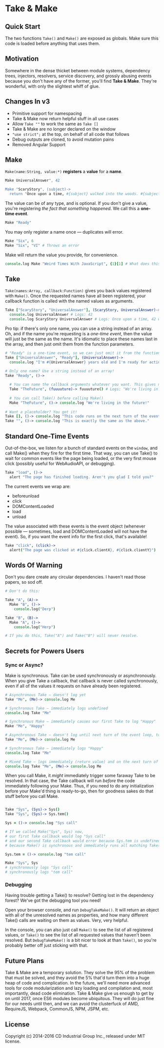 # Take & Make


## Quick Start
The two functions `Take()` and `Make()` are exposed as globals. Make sure this code is loaded before anything that uses them.


## Motivation
Somewhere in the dense thicket between module systems, dependency trees, injectors, resolvers, service discovery, and grossly abusing events because you don't have any of the former, you'll find **Take & Make**. They're wonderful, with only the slightest whiff of glue.


## Changes In v3
* Primitive support for namespacing
* Take & Make now return helpful stuff in all use cases
* Allow `Take ""` to work the same as `Take []`
* Take & Make are no longer declared on the window
* `"use strict";` at the top, on behalf of all code that follows
* Debug outputs are cloned, to avoid mutation pains
* Removed Angular Support


## Make
`Make(name:String, value:*)` **registers** a **value** for a **name**.
 
```coffee
Make UniversalAnswer", 42

Make "ScaryStory", (subject)->
  return "Once upon a time, #{subject} walked into the woods. #{subject} was eaten by a giant spider. The end. (OR IS IT?)"
```

The value can be of any type, and is optional. If you don't give a value, you're registering *the fact that something happened*. We call this a **one-time event**.

```coffee
Make "Ready"
```

You may only register a name once — duplicates will error.

```coffee
Make "Six", 6
Make "Six", "VI" # Throws an error
```

Make will return the value you provide, for convenience.

```coffee
console.log Make "Weird Times With JavaScript", {1}[1] # What does this even....?
```


## Take
`Take(names:Array, callback:Function)` gives you back values registered with `Make()`.
Once the requested names have all been registered, your callback function is called with the named values as arguments.

```coffee
Take ["ScaryStory", "UniversalAnswer"], (ScaryStory, UniversalAnswer)->
  console.log UniversalAnswer # Logs: 42
  console.log ScaryStory UniversalAnswer # Logs: Once upon a time, 42 walked into the woods. 42 was eaten by a giant spider. The end. (OR IS IT?)
```

Pro tip: if there's only one name, you can use a string instead of an array.
Oh, and if the name you're requesting is a *one-time event*,
then the value will just be the same as the name. It's idiomatic to place these names last in the array, and then just omit them from the function parameters.

```coffee
# "Ready" is a one-time event, so we can just omit it from the function arguments.
Take ["UniversalAnswer", "Ready"], (UniversalAnswer)->
  console.log "I'm #{UniversalAnswer} years old and I'm ready for action!" # Logs: "I'm 42 years old and I'm ready for action!"

# Only one name? Use a string instead of an array!
Take "Ready", ()->
  
  # You can name the callback arguments whatever you want. This gives nice "import as" behaviour.
  Take "TheFuture", (fuuuuture)-> fuuuuture() # Logs: "We're living in the future!"
  
  # You can call Take() before calling Make()
  Make "TheFuture", ()-> console.log "We're living in the future!"
  
# Want a placeholder? You got it!
Take [], ()-> console.log "This code runs on the next turn of the event loop".
Take "", ()-> console.log "This is exactly the same as the above."
```


## Standard One-Time Events
Out-of-the-box, we listen for a bunch of standard events on the `window`, and call Make() when they fire for the first time. That way, you can use Take() to wait for common events like the page being loaded, or the very first mouse click (possibly useful for WebAudioAPI, or debugging).

```coffee
Take "load", ()->
  alert "The page has finished loading. Aren't you glad I told you?"
```

The current events we wrap are:

* beforeunload
* click
* DOMContentLoaded
* load
* unload

The value associated with these events is the event object (whenever possible — sometimes, load and DOMContentLoaded will not have the event). So, if you want the event info for the first click, that's available!

```coffee
Take "click", (click)->
  alert("The page was clicked at #{click.clientX}, #{click.clientY}")
```


## Words Of Warning
Don't you dare create any circular dependencies. I haven't read those papers, so sod off.

```coffee
# Don't do this:

Take "A", (A)->
  Make "B", ()->
    console.log("Derp")

Take "B", (B)->
  Make "A", ()->
    console.log("Herp")

# If you do this, Take("A") and Take("B") will never resolve.
```


## Secrets for Powers Users

### Sync or Async?

Make is synchronous. Take can be used synchronously or asynchronously. When you give Take a callback, that callback is never called synchronously, even if all of the values it requests on have already been registered.

```coffee
# Asynchronous Take — doesn't log yet
Take "Me", (Me)-> console.log Me

# Synchronous Take — immediately logs undefined
console.log Take "Me"

# Synchronous Make — immediately causes our first Take to log "Happy"
Make "Me", "Happy"

# Asynchronous Take — doesn't log until next turn of the event loop, to preserve asynchrony
Take "Me", (Me)-> console.log Me

# Synchronous Take — immediately logs "Happy"
console.log Take "Me"

# Mixed Take — logs immediately (return value) and on the next turn of the event loop (callback)
console.log Take "Me", (Me)-> console.log Me
```

When you call Make, it _might_ immediately trigger some faraway Take to be resolved. In that case, the Take callback will run _before_ the code immediately following your Make. Thus, if you need to do any initialization before your Make'd thing is ready-to-go, then for goodness sakes do that stuff before you call Make.

```coffee

Take "Sys", (Sys)-> Sys()
Take "Sys", (Sys)-> Sys.tem()

Sys = ()-> console.log "Sys call"

# If we called Make("Sys", Sys) now,
# our first Take callback would log "Sys call"
# and our second Take callback would error because Sys.tem is undefined,
# because Make() is synchronous and immediately runs all matching Takes.

Sys.tem = ()-> console.log "tem call"

Make "Sys", Sys
# synchronously logs "Sys call"
# synchronously logs "tem call"
```



### Debugging

Having trouble getting a Take() to resolve?
Getting lost in the dependency forest?
We've got the debugging tool you need!

Open your browser console, and run `DebugTakeMake()`.
It will return an object with all of the unresolved names as properties,
and how many different Take() calls are waiting on them as values.
Very, very helpful.

In the console, you can also just call `Make()` to see the list of all registered values,
or `Take()` to see the list of all requested values that haven't been resolved.
But `DebugTakeMake()` is a bit nicer to look at than `Take()`,
so you're probably better off just sticking with that.

## Future Plans

Take & Make are a temporary solution.
They solve the 95% of the problem that must be solved, and they avoid the 5% that'd turn them into a huge heap of code and complication.
In the future, we'll need more advanced tools for code modularization and lazy loading and compilation and, most importantly, dead code elimination.
Take & Make give us enough to get by on until 2017, once ES6 modules become ubiquitous. They will do just fine for our needs until then, and we can avoid the clusterfuck of AMD, RequireJS, Webpack, CommonJS, NPM, JSPM, etc.

## License
Copyright (c) 2014-2016 CD Industrial Group Inc., released under MIT license.
